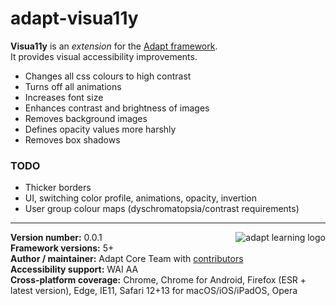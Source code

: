 # adapt-visua11y  
    
**Visua11y** is an *extension* for the [Adapt framework](https://github.com/adaptlearning/adapt_framework).  
It provides visual accessibility improvements.

* Changes all css colours to high contrast
* Turns off all animations
* Increases font size
* Enhances contrast and brightness of images
* Removes background images
* Defines opacity values more harshly
* Removes box shadows

### TODO
* Thicker borders
* UI, switching color profile, animations, opacity, invertion
* User group colour maps (dyschromatopsia/contrast requirements)

----------------------------
**Version number:**  0.0.1   <a href="https://community.adaptlearning.org/" target="_blank"><img src="https://github.com/adaptlearning/documentation/blob/master/04_wiki_assets/plug-ins/images/adapt-logo-mrgn-lft.jpg" alt="adapt learning logo" align="right"></a>  
**Framework versions:**  5+  
**Author / maintainer:** Adapt Core Team with [contributors](https://github.com/adaptlearning/adapt-contrib-tutor/graphs/contributors)  
**Accessibility support:** WAI AA  
**Cross-platform coverage:** Chrome, Chrome for Android, Firefox (ESR + latest version), Edge, IE11, Safari 12+13 for macOS/iOS/iPadOS, Opera  
